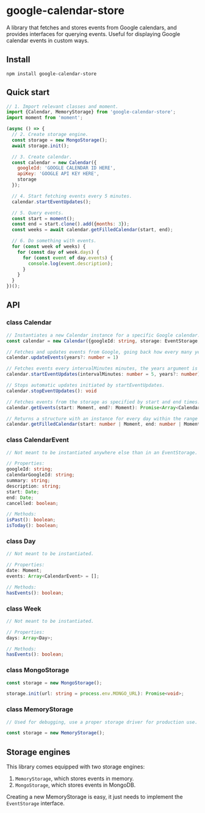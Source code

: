 # google-calendar-store
A library that fetches and stores events from Google calendars, and provides interfaces for querying events. Useful for displaying Google calendar events in custom ways.

## Install
`npm install google-calendar-store`

## Quick start
```js
// 1. Import relevant classes and moment.
import {Calendar, MemoryStorage} from 'google-calendar-store';
import moment from 'moment';

(async () => {
  // 2. Create storage engine.
  const storage = new MongoStorage();
  await storage.init();

  // 3. Create calendar.
  const calendar = new Calendar({
    googleId: 'GOOGLE CALENDAR ID HERE',
    apiKey: 'GOOGLE API KEY HERE',
    storage
  });

  // 4. Start fetching events every 5 minutes.
  calendar.startEventUpdates();

  // 5. Query events.
  const start = moment();
  const end = start.clone().add({months: 3});
  const weeks = await calendar.getFilledCalendar(start, end);

  // 6. Do something with events.
  for (const week of weeks) {
    for (const day of week.days) {
      for (const event of day.events) {
        console.log(event.description);
      }
    }
  }
})();
```

## API

### class Calendar
```ts
// Instantiates a new Calendar instance for a specific Google calendar.
const calendar = new Calendar({googleId: string, storage: EventStorage, apiKey: string})

// Fetches and updates events from Google, going back how every many years specified as the argument.
calendar.updateEvents(years?: number = 1)

// Fetches events every intervalMinutes minutes, the years argument is the same one as with updateEvents.
calendar.startEventUpdates(intervalMinutes: number = 5, years?: number): void

// Stops automatic updates initiated by startEventUpdates.
calendar.stopEventUpdates(): void

// Fetches events from the storage as specified by start and end times.
calendar.getEvents(start: Moment, end?: Moment): Promise<Array<CalendarEvent>>

// Returns a structure with an instance for every day within the range even if the day doesn't contain any events.
calendar.getFilledCalendar(start: number | Moment, end: number | Moment, weekdays: Array<number>): Promise<Array<Week>>
```

### class CalendarEvent
```ts
// Not meant to be instantiated anywhere else than in an EventStorage.

// Properties:
googleId: string;
calendarGoogleId: string;
summary: string;
description: string;
start: Date;
end: Date;
cancelled: boolean;

// Methods:
isPast(): boolean;
isToday(): boolean;
```

### class Day
```ts
// Not meant to be instantiated.

// Properties:
date: Moment;
events: Array<CalendarEvent> = [];

// Methods:
hasEvents(): boolean;
```

### class Week
```ts
// Not meant to be instantiated.

// Properties:
days: Array<Day>;

// Methods:
hasEvents(): boolean;
```

### class MongoStorage
```ts
const storage = new MongoStorage();

storage.init(url: string = process.env.MONGO_URL): Promise<void>;
```

### class MemoryStorage
```ts
// Used for debugging, use a proper storage driver for production use.

const storage = new MemoryStorage();
```




## Storage engines
This library comes equipped with two storage engines:
1. `MemoryStorage`, which stores events in memory.
2. `MongoStorage`, which stores events in MongoDB.

Creating a new MemoryStorage is easy, it just needs to implement the `EventStorage` interface.
